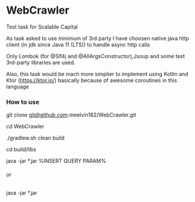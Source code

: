 # WebCrawler #
Test task for Scalable Capital


As task asked to use minimum of 3rd party I have choosen native java http client (in jdk since Java 11 (LTS)) to handle async http calls

Only Lombok (for @Slf4j and @AllArgsConstructor),Jsoup and some test 3rd-party libraries are used.


Also, this task would be mach more simplier to implement using Kotlin and Ktor (https://ktor.io/) basically because of awesome coroutines in this language


### How to use ###

git clone git@github.com:meelvin182/WebCrawler.git


cd WebCrawler


./gradlew.sh clean build


cd build/libs


java -jar *.jar %INSERT QUERY PARAM%


###### or


java -jar *.jar
